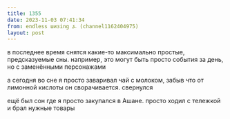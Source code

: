 ```yaml
---
title: 1355
date: 2023-11-03 07:41:34
from: endless шизing ⍼ (channel1162404975)
layout: post
---
```


в последнее время снятся какие-то максимально простые, предсказуемые сны. например, это могут быть просто события за день, но с заменёнными персонажами

а сегодня во сне я просто заваривал чай с молоком, забыв что от лимонной кислоты он сворачивается. свернулся

ещё был сон где я просто закупался в Ашане. просто ходил с тележкой и брал нужные товары
